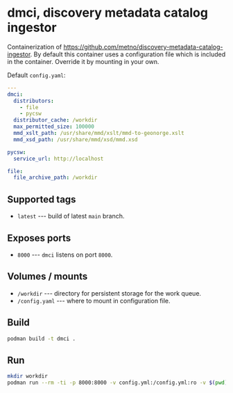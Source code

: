 # dmci, discovery metadata catalog ingestor

Containerization of https://github.com/metno/discovery-metadata-catalog-ingestor. By default this container uses a configuration file which is included in the container. Override it by mounting in your own.

Default `config.yaml`:

```yaml
---
dmci:
  distributors:
    - file
    - pycsw
  distributor_cache: /workdir
  max_permitted_size: 100000
  mmd_xslt_path: /usr/share/mmd/xslt/mmd-to-geonorge.xslt
  mmd_xsd_path: /usr/share/mmd/xsd/mmd.xsd

pycsw:
  service_url: http://localhost

file:
  file_archive_path: /workdir
```

## Supported tags

* `latest` --- build of latest `main` branch.

## Exposes ports

* `8000` --- `dmci` listens on port `8000`.

## Volumes / mounts

* `/workdir` --- directory for persistent storage for the work queue.
* `/config.yaml` --- where to mount in configuration file.

## Build

```bash
podman build -t dmci .
```

## Run

```bash
mkdir workdir
podman run --rm -ti -p 8000:8000 -v config.yml:/config.yml:ro -v $(pwd)/workdir:/workdir localhost/dmci:latest
```
